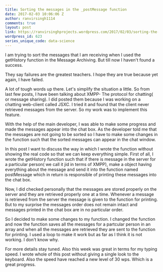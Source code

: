 ```yaml
---
title: Sorting the messages in the _postMessage function
date: 2017-02-03 10:06:06 Z
author: ranvirsingh1114
comments: true
layout: post
link: https://ranvirsinghprojects.wordpress.com/2017/02/03/sorting-the-messages-in-the-_postmessage-function/
wordpress_id: 623
series_unique_code: data-science
---
```


I am trying to sort the messages that I am receiving when I used the getHistory function in the Message Archiving. But till now I haven't found a success.

They say failures are the greatest teachers. I hope they are true because yet again, I have failed.

A lot of tough words up there. Let's simplify the situation a little. So from last few posts, I have been talking about XMPP- The protocol for chatting( or message sharing). I did posted them because I was working on a chatting web-client called JSXC. I tried it and found that the client never retrieved messages from the server. So my work was to implement this feature.

With the help of the main developer, I was able to make some progress and made the messages appear into the chat box. As the developer told me that the messages are not going to be sorted so I have to make some changes in the function such that the sorted messages can appear in the chat window.

In this post I want to discuss the way in which I wrote the function without showing the real code so that we can keep everything simple. First of all, I wrote the getHistory function such that if there is message in the server for a particular person( we call it jid in terms of XMPP), make a object having everything about the message and send it into the function named postMessage which in return is responsible of printing these messages into the chat box.

Now, I did checked personally that the messages are stored properly on the server and they are retrieved properly one at a time. Whenever a message is retrieved from the server the message is given to the function for printing. But to my surprise the messages order does not remain intact and messages printed in the chat box are in no particular order.

So I decided to make some changes to my function. I changed the function and now the function saves all the messages for a partcular person in an array and when all the messages are retrieved they are sent to the function for printing. I used a loop to make it work but as far as I think it is not working. I don't know why.

For more details stay tuned. Also this week was great in terms for my typing speed. I wrote whole of this post without giving a single look to the keyboard. Also the speed have reached a new level of 30 wps. Which is a great progress.
